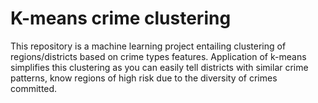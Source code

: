 # K-means crime clustering
 This repository is a machine learning project entailing clustering of regions/districts based on crime types features.  Application of k-means simplifies this clustering as you can easily tell districts with similar crime patterns, know regions of high risk due to the diversity of crimes committed.

